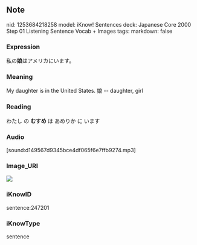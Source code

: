## Note
nid: 1253684218258
model: iKnow! Sentences
deck: Japanese Core 2000 Step 01 Listening Sentence Vocab + Images
tags: 
markdown: false

### Expression
<!DOCTYPE html>
<title></title>
私の<b>娘</b>はアメリカにいます。



### Meaning
My daughter is in the United States.
娘 -- daughter, girl

### Reading
<!DOCTYPE html>
<title></title>
わたし の <b>むすめ</b> は あめりか に います



### Audio
[sound:d149567d9345bce4df065f6e7ffb9274.mp3]

### Image_URI
<!DOCTYPE html>
<title></title>
<img src="e49ce90c552cc65590483aba0ac18a9c.jpg">



### iKnowID
sentence:247201

### iKnowType
sentence
